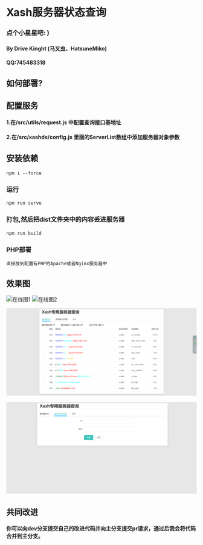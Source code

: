 # Xash服务器状态查询
### 点个小星星吧: )
#### By Drive Kinght (马叉虫、HatsuneMiko)
#### QQ:745483318

## 如何部署?
## 配置服务
#### 1.在/src/utils/request.js 中配置查询接口基地址
#### 2.在/src/xashds/config.js 里面的ServerList数组中添加服务器对象参数

## 安装依赖
```
npm i --force
```

### 运行
```
npm run serve
```

### 打包,然后把dist文件夹中的内容丢进服务器
```
npm run build
```

### PHP部署
```
直接放到配置有PHP的Apache或者Nginx服务器中
```



## 效果图
![在线图1](http://8.210.45.36:4396/GitHubIMG/1.png)
![在线图2](http://8.210.45.36:4396/GitHubIMG/2.png)

![1](效果图\1.png)

![2](效果图\2.png)

## 共同改进
#### 你可以向dev分支提交自己的改进代码并向主分支提交pr请求，通过后我会将代码合并到主分支。
